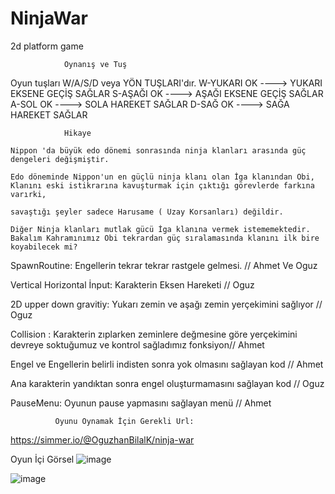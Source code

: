 # NinjaWar
2d platform game



                Oynanış ve Tuş
 Oyun tuşları W/A/S/D veya YÖN TUŞLARI'dır.
W-YUKARI OK ----> YUKARI EKSENE GEÇİŞ SAĞLAR
S-AŞAĞI OK ----> AŞAĞI EKSENE GEÇİŞ SAĞLAR
A-SOL OK ----> SOLA HAREKET SAĞLAR
D-SAĞ OK ----> SAĞA HAREKET SAĞLAR


                Hikaye
                
    Nippon 'da büyük edo dönemi sonrasında ninja klanları arasında güç dengeleri değişmiştir. 
    
    Edo döneminde Nippon'un en güçlü ninja klanı olan İga klanından Obi, Klanını eski istikrarına kavuşturmak için çıktığı görevlerde farkına varırki,
    
    savaştığı şeyler sadece Harusame ( Uzay Korsanları) değildir. 
    
    Diğer Ninja klanları mutlak gücü İga klanına vermek istememektedir. Bakalım Kahramınımız Obi tekrardan güç sıralamasında klanını ilk bire koyabilecek mi?


SpawnRoutine: Engellerin tekrar tekrar rastgele gelmesi. // Ahmet Ve Oguz

Vertical Horizontal İnput:  Karakterin Eksen Hareketi // Oguz

2D upper down gravitiy: Yukarı zemin ve aşağı zemin yerçekimini sağlıyor // Oguz

Collision : Karakterin zıplarken zeminlere değmesine göre yerçekimini devreye soktuğumuz ve kontrol sağladımız fonksiyon// Ahmet

Engel ve Engellerin belirli indisten sonra yok olmasını sağlayan kod // Ahmet

Ana karakterin yandıktan sonra engel oluşturmamasını sağlayan kod // Oguz

PauseMenu: Oyunun pause yapmasını sağlayan menü // Ahmet



              Oyunu Oynamak İçin Gerekli Url:
 https://simmer.io/@OguzhanBilalK/ninja-war
 
 
 Oyun İçi Görsel
 ![image](https://user-images.githubusercontent.com/73184456/204576539-f37a9952-7afd-4484-8632-c468fa9607f3.png)
 
 ![image](https://user-images.githubusercontent.com/73184456/204576715-c9fbd719-8910-4740-b769-c8683838bba7.png)
